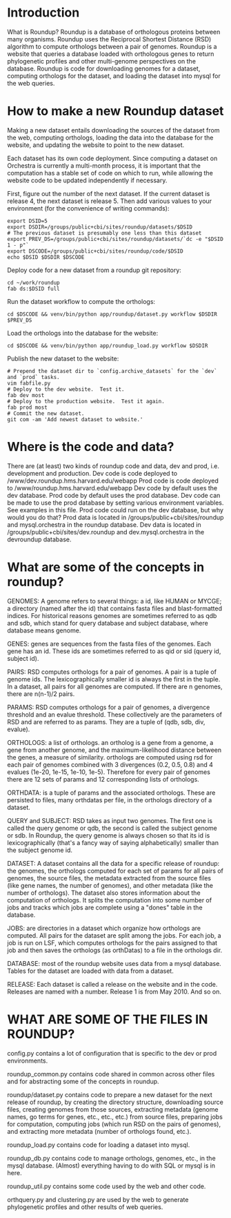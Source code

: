 


# Introduction


What is Roundup?  Roundup is a database of orthologous proteins between many
organisms.  Roundup uses the Reciprocal Shortest Distance (RSD) algorithm to
compute orthologs between a pair of genomes.  Roundup is a website that queries
a database loaded with orthologous genes to return phylogenetic profiles and
other multi-genome perspectives on the database.  Roundup is code for
downloading genomes for a dataset, computing orthologs for the dataset, and
loading the dataset into mysql for the web queries.


# How to make a new Roundup dataset

Making a new dataset entails downloading the sources of the dataset from the
web, computing orthologs, loading the data into the database for the website,
and updating the website to point to the new dataset.

Each dataset has its own code deployment.  Since computing a dataset on
Orchestra is currently a multi-month process, it is important that the
computation has a stable set of code on which to run, while allowing the
website code to be updated independently if necessary.

First, figure out the number of the next dataset.  If the current dataset is
release 4, the next dataset is release 5.  Then add various values to your
environment (for the convenience of writing commands):

    export DSID=5
    export DSDIR=/groups/public+cbi/sites/roundup/datasets/$DSID
    # The previous dataset is presumably one less than this dataset
    export PREV_DS=/groups/public+cbi/sites/roundup/datasets/`dc -e "$DSID 1 - p"`
    export DSCODE=/groups/public+cbi/sites/roundup/code/$DSID
    echo $DSID $DSDIR $DSCODE


Deploy code for a new dataset from a roundup git repository:
    
    cd ~/work/roundup
    fab ds:$DSID full

Run the dataset workflow to compute the orthologs:

    cd $DSCODE && venv/bin/python app/roundup/dataset.py workflow $DSDIR $PREV_DS

Load the orthologs into the database for the website:

    cd $DSCODE && venv/bin/python app/roundup_load.py workflow $DSDIR

Publish the new dataset to the website:

    # Prepend the dataset dir to `config.archive_datasets` for the `dev` and `prod` tasks.
    vim fabfile.py
    # Deploy to the dev website.  Test it.
    fab dev most
    # Deploy to the production website.  Test it again.
    fab prod most
    # Commit the new dataset.
    git com -am 'Add newest dataset to website.'


# Where is the code and data?

There are (at least) two kinds of roundup code and data, dev and prod, i.e. development and production.
Dev code is code deployed to /www/dev.roundup.hms.harvard.edu/webapp
Prod code is code deployed to /www/roundup.hms.harvard.edu/webapp
Dev code by default uses the dev database.
Prod code by default uses the prod database.
Dev code can be made to use the prod database by setting various environment variables.  See examples in this file.
Prod code could run on the dev database, but why would you do that?
Prod data is located in /groups/public+cbi/sites/roundup and mysql.orchestra in the roundup database.
Dev data is located in /groups/public+cbi/sites/dev.roundup and dev.mysql.orchestra in the devroundup database.


# What are some of the concepts in roundup?

GENOMES: A genome refers to several things: a id, like HUMAN or MYCGE;  a directory (named after the id) that contains fasta files and blast-formatted indices.
For historical reasons genomes are sometimes referred to as qdb and sdb, which stand for query database and subject database, where database means genome.

GENES: genes are sequences from the fasta files of the genomes.  Each gene has an id.  These ids are sometimes referred to as qid or sid (query id, subject id).

PAIRS: RSD computes orthologs for a pair of genomes.  A pair is a tuple of genome ids.  The lexicographically smaller id is always the first in the tuple.  In a dataset, all pairs for all genomes are computed.  If there are n genomes, there are n(n-1)/2 pairs.

PARAMS: RSD computes orthologs for a pair of genomes, a divergence threshold and an evalue threshold.  These collectively are the parameters of RSD and are referred to as params.  They are a tuple of (qdb, sdb, div, evalue).

ORTHOLOGS: a list of orthologs.  an ortholog is a gene from a genome, a gene from another genome, and the maximum-likelihood distance between the genes, a measure of similarity.  orthologs are computed using rsd for each pair of genomes combined with 3 divergences (0.2, 0.5, 0.8) and 4 evalues (1e-20, 1e-15, 1e-10, 1e-5).  Therefore for every pair of genomes there are 12 sets of params and 12 corresponding lists of orthologs.

ORTHDATA: is a tuple of params and the associated orthologs.  These are persisted to files, many orthdatas per file, in the orthologs directory of a dataset.

QUERY and SUBJECT: RSD takes as input two genomes.  The first one is called the query genome or qdb, the second is called the subject genome or sdb.  In Roundup, the query genome is always chosen so that its id is lexicographically (that's a fancy way of saying alphabetically) smaller than the subject genome id.

DATASET: A dataset contains all the data for a specific release of roundup: the genomes, the orthologs computed for each set of params for all pairs of genomes, the source files, the metadata extracted from the source files (like gene names, the number of genomes), and other metadata (like the number of orthologs).  The dataset also stores information about the computation of orthologs.  It splits the computation into some number of jobs and tracks which jobs are complete using a "dones" table in the database.

JOBS: are directories in a dataset which organize how orthologs are computed.  All pairs for the dataset are split among the jobs.  For each job, a job is run on LSF, which computes orthologs for the pairs assigned to that job and then saves the orthologs (as orthDatas) to a file in the orthologs dir.

DATABASE: most of the roundup website uses data from a mysql database.  Tables for the dataset are loaded with data from a dataset.  

RELEASE: Each dataset is called a release on the website and in the code.  Releases are named with a number.  Release 1 is from May 2010.  And so on.


# WHAT ARE SOME OF THE FILES IN ROUNDUP?

config.py contains a lot of configuration that is specific to the dev or prod environments.

roundup_common.py contains code shared in common across other files and for abstracting some of the concepts in roundup.

roundup/dataset.py contains code to prepare a new dataset for the next release of roundup, by creating the directory structure, downloading source files, creating genomes from those sources, extracting metadata (genome names, go terms for genes, etc., etc., etc.) from source files, preparing jobs for computation, computing jobs (which run RSD on the pairs of genomes), and extracting more metadata (number of orthologs found, etc.).  

roundup_load.py contains code for loading a dataset into mysql.

roundup_db.py contains code to manage orthologs, genomes, etc., in the mysql database.  (Almost) everything having to do with SQL or mysql is in here.

roundup_util.py contains some code used by the web and other code.

orthquery.py and clustering.py are used by the web to generate phylogenetic profiles and other results of web queries.


